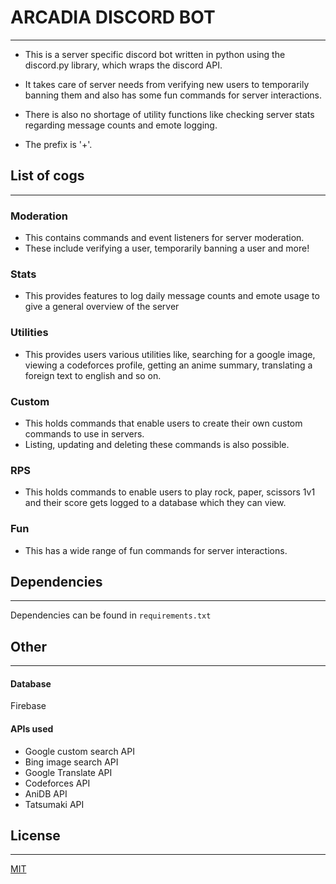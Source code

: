 # ARCADIA DISCORD BOT
---
* This is a server specific discord bot written in python using the discord.py library, which wraps the discord API. 

* It takes care of server needs from verifying new users to temporarily banning them and also has some fun commands for server interactions. 
    
* There is also no shortage of utility functions like checking server stats regarding message counts and emote logging.
* The prefix is '+'.

## List of cogs
---
### Moderation
* This contains commands and event listeners for server moderation.
* These include verifying a user, temporarily banning a user and more!
### Stats
* This provides features to log daily message counts and emote usage to give a general overview of the server
### Utilities
* This provides users various utilities like, searching for a google image, viewing a codeforces profile, getting an anime summary, translating a foreign text to english and so on.
### Custom
* This holds commands that enable users to create their own custom commands to use in servers.
* Listing, updating and deleting these commands is also possible.
### RPS
* This holds commands to enable users to play rock, paper, scissors 1v1 and their score gets logged to a database which they can view.
### Fun
* This has a wide range of fun commands for server interactions.


## Dependencies
---
Dependencies can be found in `requirements.txt`

## Other
---
#### Database
Firebase
#### APIs used
* Google custom search API
* Bing image search API
* Google Translate API
* Codeforces API
* AniDB API
* Tatsumaki API
## License
---
[MIT](https://choosealicense.com/licenses/mit/)